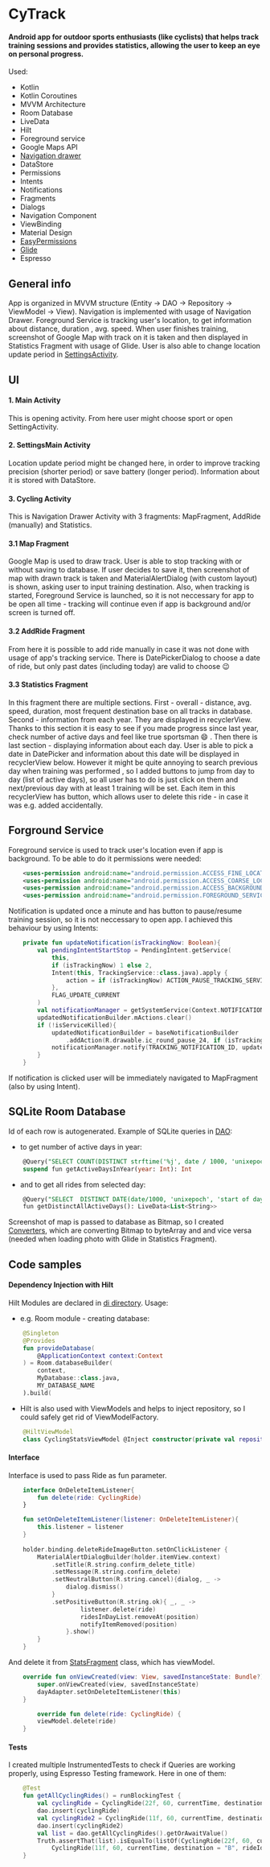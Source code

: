 # CyTrack
#### Android app for outdoor sports enthusiasts (like cyclists) that helps track training sessions and provides statistics, allowing the user to keep an eye on personal progress.

Used:
- Kotlin
- Kotlin Coroutines
- MVVM Architecture
- Room Database
- LiveData
- Hilt
- Foreground service
- Google Maps API
- [Navigation drawer](https://material.io/components/navigation-drawer)
- DataStore
- Permissions
- Intents
- Notifications
- Fragments
- Dialogs
- Navigation Component
- ViewBinding
- Material Design
- [EasyPermissions](https://github.com/googlesamples/easypermissions)
- [Glide](https://github.com/bumptech/glide)
- Espresso

## General info

App is organized in MVVM structure (Entity -> DAO -> Repository -> ViewModel -> View). Navigation is implemented with usage of Navigation Drawer. Foreground Service is tracking user's location, to get information about distance, duration , avg. speed. When user finishes training, screenshot of Google Map with track on it is taken and then displayed in Statistics Fragment with usage of Glide. User is also able to change location update period in [SettingsActivity](https://github.com/riddick-boss/CyTrack/blob/master/app/src/main/java/abandonedstudio/app/cytrack/ui/settingsmain/SettingsMainActivity.kt).

## UI

#### 1. Main Activity

This is opening activity. From here user might choose sport or open SettingActivity.

#### 2. SettingsMain Activity

Location update period might be changed here, in order to improve tracking precision (shorter period) or save battery (longer period). Information about it is stored with DataStore.

#### 3. Cycling Activity

This is Navigation Drawer Activity with 3 fragments: MapFragment, AddRide (manually) and Statistics.

#### 3.1 Map Fragment

Google Map is used to draw track. User is able to stop tracking with or without saving to database. If user decides to save it, then screenshot of map with drawn track is taken and MaterialAlertDialog (with custom layout) is shown, asking user to input training destination. Also, when tracking is started, Foreground Service is launched, so it is not neccessary for app to be open all time - tracking will continue even if app is background and/or screen is turned off.

#### 3.2 AddRide Fragment

From here it is possible to add ride manually in case it was not done with usage of app's tracking service. There is DatePickerDialog to choose a date of ride, but only past dates (including today) are valid to choose :wink:

#### 3.3 Statistics Fragment

In this fragment there are multiple sections. First - overall - distance, avg. speed, duration, most frequent destination base on all tracks in database. Second - information from each year. They are displayed in recyclerView. Thanks to this section it is easy to see if you made progress since last year, check number of active days and feel like true sportsman :smile: . Then there is last section - displaying information about each day. User is able to pick a date in DatePicker and information about this date will be displayed in recyclerView below. However it might be quite annoying to search previous day when training was performed , so I added buttons to jump from day to day (list of active days), so all user has to do is just click on them and next/previous day with at least 1 training will be set. Each item in this recyclerView has button, which allows user to delete this ride - in case it was e.g. added accidentally.

## Forground Service

Foreground service is used to track user's location even if app is background. To be able to do it permissions were needed:
``` xml
    <uses-permission android:name="android.permission.ACCESS_FINE_LOCATION" />
    <uses-permission android:name="android.permission.ACCESS_COARSE_LOCATION" />
    <uses-permission android:name="android.permission.ACCESS_BACKGROUND_LOCATION" />
    <uses-permission android:name="android.permission.FOREGROUND_SERVICE"/>
```
Notification is updated once a minute and has button to pause/resume training session, so it is not neccessary to open app. I achieved this behaviour by using Intents:
``` kotlin
    private fun updateNotification(isTrackingNow: Boolean){
        val pendingIntentStartStop = PendingIntent.getService(
            this,
            if (isTrackingNow) 1 else 2,
            Intent(this, TrackingService::class.java).apply {
                action = if (isTrackingNow) ACTION_PAUSE_TRACKING_SERVICE else ACTION_START_OR_RESUME_TRACKING_SERVICE
            },
            FLAG_UPDATE_CURRENT
        )
        val notificationManager = getSystemService(Context.NOTIFICATION_SERVICE) as NotificationManager
        updatedNotificationBuilder.mActions.clear()
        if (!isServiceKilled){
            updatedNotificationBuilder = baseNotificationBuilder
                .addAction(R.drawable.ic_round_pause_24, if (isTrackingNow) "Pause" else "Resume", pendingIntentStartStop)
            notificationManager.notify(TRACKING_NOTIFICATION_ID, updatedNotificationBuilder.build())
        }
    }
```
If notification is clicked user will be immediately navigated to MapFragment (also by using Intent).

## SQLite Room Database

Id of each row is autogenerated. Example of SQLite queries in [DAO](https://github.com/riddick-boss/CyTrack/blob/master/app/src/main/java/abandonedstudio/app/cytrack/model/CyclingRideDao.kt):
- to get number of active days in year:
``` SQL
    @Query("SELECT COUNT(DISTINCT strftime('%j', date / 1000, 'unixepoch')) FROM cycling_rides WHERE CAST(strftime('%Y', date / 1000, 'unixepoch') as integer) = :year")
    suspend fun getActiveDaysInYear(year: Int): Int 
```

- and to get all rides from selected day:
``` SQL
    @Query("SELECT  DISTINCT DATE(date/1000, 'unixepoch', 'start of day') FROM cycling_rides")
    fun getDistinctAllActiveDays(): LiveData<List<String>> 
```
Screenshot of map is passed to database as Bitmap, so I created [Converters](https://github.com/riddick-boss/CyTrack/blob/master/app/src/main/java/abandonedstudio/app/cytrack/model/Converters.kt), which are converting Bitmap to byteArray and and vice versa (needed when loading photo with Glide in Statistics Fragment).

## Code samples

#### Dependency Injection with Hilt

Hilt Modules are declared in [di directory](https://github.com/riddick-boss/CyTrack/tree/master/app/src/main/java/abandonedstudio/app/cytrack/di).
Usage: 
- e.g. Room module - creating database:
```kotlin
    @Singleton
    @Provides
    fun provideDatabase(
        @ApplicationContext context:Context
    ) = Room.databaseBuilder(
        context,
        MyDatabase::class.java,
        MY_DATABASE_NAME
    ).build(
```
- Hilt is also used with ViewModels and helps to inject repository, so I could safely get rid of ViewModelFactory.
```kotlin
    @HiltViewModel
    class CyclingStatsViewModel @Inject constructor(private val repository: CyclingRideRepository): ViewModel(){
```

#### Interface

Interface is used to pass Ride as fun parameter. 
```kotlin
    interface OnDeleteItemListener{
        fun delete(ride: CyclingRide)
    }

    fun setOnDeleteItemListener(listener: OnDeleteItemListener){
        this.listener = listener
    }
    
    holder.binding.deleteRideImageButton.setOnClickListener {
        MaterialAlertDialogBuilder(holder.itemView.context)
            .setTitle(R.string.confirm_delete_title)
            .setMessage(R.string.confirm_delete)
            .setNeutralButton(R.string.cancel){dialog, _ ->
                dialog.dismiss()
            }
            .setPositiveButton(R.string.ok){ _, _ ->
                    listener.delete(ride)
                    ridesInDayList.removeAt(position)
                    notifyItemRemoved(position)
                }.show()
        }
    }    
```
And delete it from [StatsFragment](https://github.com/riddick-boss/CyTrack/blob/master/app/src/main/java/abandonedstudio/app/cytrack/ui/cyclingstats/CyclingStatsFragment.kt) class, which has viewModel.
```kotlin
    override fun onViewCreated(view: View, savedInstanceState: Bundle?) {
        super.onViewCreated(view, savedInstanceState)
        dayAdapter.setOnDeleteItemListener(this)
    }

        override fun delete(ride: CyclingRide) {
        viewModel.delete(ride)
    }
```

#### Tests

I created multiple InstrumentedTests to check if Queries are working properly, using Espresso Testing framework. Here in one of them:
```kotlin
    @Test
    fun getAllCyclingRides() = runBlockingTest {
        val cyclingRide = CyclingRide(22f, 60, currentTime, destination = "A")
        dao.insert(cyclingRide)
        val cyclingRide2 = CyclingRide(11f, 60, currentTime, destination = "B")
        dao.insert(cyclingRide2)
        val list = dao.getAllCyclingRides().getOrAwaitValue()
        Truth.assertThat(list).isEqualTo(listOf(CyclingRide(22f, 60, currentTime, destination = "A", rideId = 1),
            CyclingRide(11f, 60, currentTime, destination = "B", rideId = 2)))
    }
```
